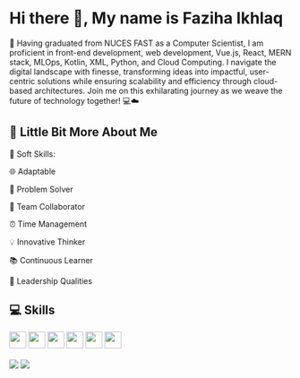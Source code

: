 # Hi there 👋, My name is Faziha Ikhlaq


🚀 Having graduated from NUCES FAST as a Computer Scientist, I am proficient in front-end development, web development, Vue.js, React, MERN stack, MLOps, Kotlin, XML, Python, and Cloud Computing. I navigate the digital landscape with finesse, transforming ideas into impactful, user-centric solutions while ensuring scalability and efficiency through cloud-based architectures. Join me on this exhilarating journey as we weave the future of technology together! 💻☁️ 

## 💫 Little Bit More About Me

🚀 Soft Skills:

<p>🌐 Adaptable</p>
<p>🧩 Problem Solver</p>
<p>🤝 Team Collaborator</p>
<p>⏰ Time Management </p>
<p>💡 Innovative Thinker</p>
<p>📚 Continuous Learner</p>
<p>🌟 Leadership Qualities</p>
 

## 💻 Skills
<p>
<img src="https://img.shields.io/badge/python-3670A0?style=for-the-badge&logo=python&logoColor=ffdd54" style="margin-bottom: 4px;" height="30px">
<img src="https://img.shields.io/badge/javascript-%23323330.svg?style=for-the-badge&logo=javascript&logoColor=%23F7DF1E" style="margin-bottom: 4px;" height="30px">
<img src="https://img.shields.io/badge/html5-%23E34F26.svg?style=for-the-badge&logo=html5&logoColor=white" style="margin-bottom: 4px;" height="30px">
<img src="https://img.shields.io/badge/css3-%231572B6.svg?style=for-the-badge&logo=css3&logoColor=white" style="margin-bottom: 4px;" height="30px">
<img src="https://img.shields.io/badge/bootstrap-%23563D7C.svg?style=for-the-badge&logo=bootstrap&logoColor=white" style="margin-bottom: 4px;" height="30px">
<img src="https://img.shields.io/badge/git-%23F05033.svg?style=for-the-badge&logo=git&logoColor=white" style="margin-bottom: 4px;" height="30px">
</p>
<img align="center" src="https://github-readme-stats.vercel.app/api?username=Faziha&show_icons=true&theme=tokyonight" />
<img align="center" src="https://github-readme-stats.vercel.app/api/top-langs/?username=Faziha&langs_count=10&layout=compact&theme=tokyonight" />
